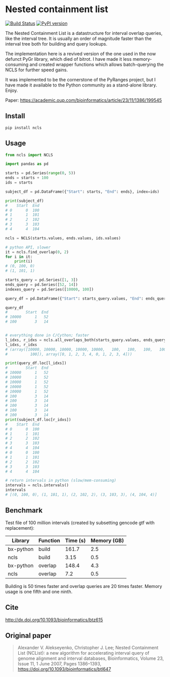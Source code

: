 # Nested containment list

[![Build Status](https://travis-ci.org/biocore-ntnu/ncls.svg?branch=master)](https://travis-ci.org/hunt-genes/ncls) [![PyPI version](https://badge.fury.io/py/ncls.svg)](https://badge.fury.io/py/ncls)

The Nested Containment List is a datastructure for interval overlap queries,
like the interval tree. It is usually an order of magnitude faster than the
interval tree both for building and query lookups.

The implementation here is a revived version of the one used in the now defunct
PyGr library, which died of bitrot. I have made it less memory-consuming and
created wrapper functions which allows batch-querying the NCLS for further speed
gains.

It was implemented to be the cornerstone of the PyRanges project, but I have made
it available to the Python community as a stand-alone library. Enjoy.

Paper: https://academic.oup.com/bioinformatics/article/23/11/1386/199545

## Install

```
pip install ncls
```

## Usage

```python
from ncls import NCLS

import pandas as pd

starts = pd.Series(range(0, 5))
ends = starts + 100
ids = starts

subject_df = pd.DataFrame({"Start": starts, "End": ends}, index=ids)

print(subject_df)
#    Start  End
# 0      0  100
# 1      1  101
# 2      2  102
# 3      3  103
# 4      4  104

ncls = NCLS(starts.values, ends.values, ids.values)

# python API, slower
it = ncls.find_overlap(0, 2)
for i in it:
    print(i)
# (0, 100, 0)
# (1, 101, 1)

starts_query = pd.Series([1, 3])
ends_query = pd.Series([52, 14])
indexes_query = pd.Series([10000, 100])

query_df = pd.DataFrame({"Start": starts_query.values, "End": ends_query.values}, index=indexes_query.values)

query_df
#        Start  End
# 10000      1   52
# 100        3   14


# everything done in C/Cython; faster
l_idxs, r_idxs = ncls.all_overlaps_both(starts_query.values, ends_query.values, indexes_query.values)
l_idxs, r_idxs
# (array([10000, 10000, 10000, 10000, 10000,   100,   100,   100,   100,
#          100]), array([0, 1, 2, 3, 4, 0, 1, 2, 3, 4]))

print(query_df.loc[l_idxs])
#        Start  End
# 10000      1   52
# 10000      1   52
# 10000      1   52
# 10000      1   52
# 10000      1   52
# 100        3   14
# 100        3   14
# 100        3   14
# 100        3   14
# 100        3   14
print(subject_df.loc[r_idxs])
#    Start  End
# 0      0  100
# 1      1  101
# 2      2  102
# 3      3  103
# 4      4  104
# 0      0  100
# 1      1  101
# 2      2  102
# 3      3  103
# 4      4  104

# return intervals in python (slow/mem-consuming)
intervals = ncls.intervals()
intervals
# [(0, 100, 0), (1, 101, 1), (2, 102, 2), (3, 103, 3), (4, 104, 4)]
```

## Benchmark

Test file of 100 million intervals (created by subsetting gencode gtf with replacement):

| Library | Function | Time (s) | Memory (GB) |
| --- | --- | --- | --- |
| bx-python | build | 161.7 | 2.5 |
| ncls | build | 3.15 | 0.5 |
| bx-python | overlap | 148.4 | 4.3 |
| ncls | overlap | 7.2 | 0.5 |

Building is 50 times faster and overlap queries are 20 times faster. Memory
usage is one fifth and one ninth.

## Cite

http://dx.doi.org/10.1093/bioinformatics/btz615

## Original paper

> Alexander V. Alekseyenko, Christopher J. Lee; Nested Containment List (NCList): a new algorithm for accelerating interval query of genome alignment and interval databases, Bioinformatics, Volume 23, Issue 11, 1 June 2007, Pages 1386–1393, https://doi.org/10.1093/bioinformatics/btl647
